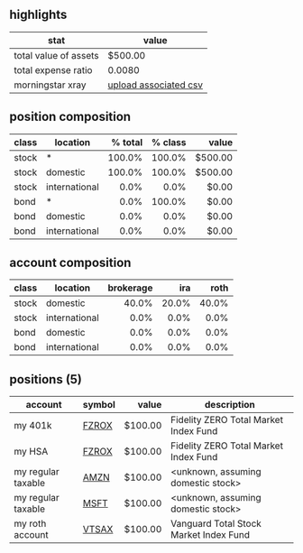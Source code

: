 ## highlights
|stat|value|
|---|---|
|total value of assets|$500.00|
|total expense ratio|0.0080|
|morningstar xray|[upload associated csv](https://www.tdameritrade.com/education/tools-and-calculators/morningstar-instant-xray.page)|

## position composition
|class|location|% total|% class|value|
|---|---|---:|---:|---:|
|stock|*|100.0%|100.0%|$500.00|
|stock|domestic|100.0%|100.0%|$500.00|
|stock|international|0.0%|0.0%|$0.00|
|bond|*|0.0%|100.0%|$0.00|
|bond|domestic|0.0%|0.0%|$0.00|
|bond|international|0.0%|0.0%|$0.00|

## account composition
|class|location|brokerage|ira|roth|
|---|---|---:|---:|---:|
|stock|domestic|40.0%|20.0%|40.0%|
|stock|international|0.0%|0.0%|0.0%|
|bond|domestic|0.0%|0.0%|0.0%|
|bond|international|0.0%|0.0%|0.0%|

## positions (5)
|account|symbol|value|description|
|---|---|---:|---|
|my 401k|[FZROX](https://finance.yahoo.com/quote/FZROX?p=FZROX)|$100.00|Fidelity ZERO Total Market Index Fund|
|my HSA|[FZROX](https://finance.yahoo.com/quote/FZROX?p=FZROX)|$100.00|Fidelity ZERO Total Market Index Fund|
|my regular taxable|[AMZN](https://finance.yahoo.com/quote/AMZN?p=AMZN)|$100.00|<unknown, assuming domestic stock>|
|my regular taxable|[MSFT](https://finance.yahoo.com/quote/MSFT?p=MSFT)|$100.00|<unknown, assuming domestic stock>|
|my roth account|[VTSAX](https://finance.yahoo.com/quote/VTSAX?p=VTSAX)|$100.00|Vanguard Total Stock Market Index Fund|


